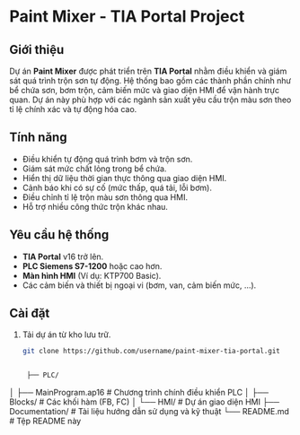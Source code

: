# Paint Mixer - TIA Portal Project

## Giới thiệu

Dự án **Paint Mixer** được phát triển trên **TIA Portal** nhằm điều khiển và giám sát quá trình trộn sơn tự động. Hệ thống bao gồm các thành phần chính như bể chứa sơn, bơm trộn, cảm biến mức và giao diện HMI để vận hành trực quan. Dự án này phù hợp với các ngành sản xuất yêu cầu trộn màu sơn theo tỉ lệ chính xác và tự động hóa cao.

## Tính năng

- Điều khiển tự động quá trình bơm và trộn sơn.
- Giám sát mức chất lỏng trong bể chứa.
- Hiển thị dữ liệu thời gian thực thông qua giao diện HMI.
- Cảnh báo khi có sự cố (mức thấp, quá tải, lỗi bơm).
- Điều chỉnh tỉ lệ trộn màu sơn thông qua HMI.
- Hỗ trợ nhiều công thức trộn khác nhau.
  
## Yêu cầu hệ thống

- **TIA Portal** v16 trở lên.
- **PLC Siemens S7-1200** hoặc cao hơn.
- **Màn hình HMI** (Ví dụ: KTP700 Basic).
- Các cảm biến và thiết bị ngoại vi (bơm, van, cảm biến mức, ...).

## Cài đặt

1. Tải dự án từ kho lưu trữ.
   ```bash
   git clone https://github.com/username/paint-mixer-tia-portal.git


    ├── PLC/
│   ├── MainProgram.ap16          # Chương trình chính điều khiển PLC
│   ├── Blocks/                  # Các khối hàm (FB, FC)
│   └── HMI/                     # Dự án giao diện HMI
├── Documentation/               # Tài liệu hướng dẫn sử dụng và kỹ thuật
└── README.md                    # Tệp README này

